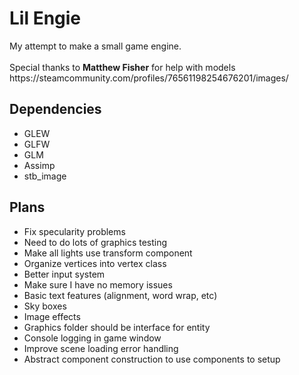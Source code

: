 <h1>Lil Engie</h1>
My attempt to make a small game engine.
<br /> <br />
Special thanks to <b>Matthew Fisher</b> for help with models
<br />
https://steamcommunity.com/profiles/76561198254676201/images/

<h2>Dependencies</h2>
<ul>
  <li>GLEW</li>
  <li>GLFW</li>
  <li>GLM</li>
  <li>Assimp</li>
  <li>stb_image</li>
</ul>

<h2>Plans</h2>
<ul>
  <li>Fix specularity problems</li>
  <li>Need to do lots of graphics testing</li>
  <li>Make all lights use transform component</li>
  <li>Organize vertices into vertex class</li>
  <li>Better input system</li>
  <li>Make sure I have no memory issues</li>
  <li>Basic text features (alignment, word wrap, etc)</li>
  <li>Sky boxes</li>
  <li>Image effects</li>
  <li>Graphics folder should be interface for entity</li>
  <li>Console logging in game window</li>
  <li>Improve scene loading error handling</li>
  <li>Abstract component construction to use components to setup</li>
</ul>
